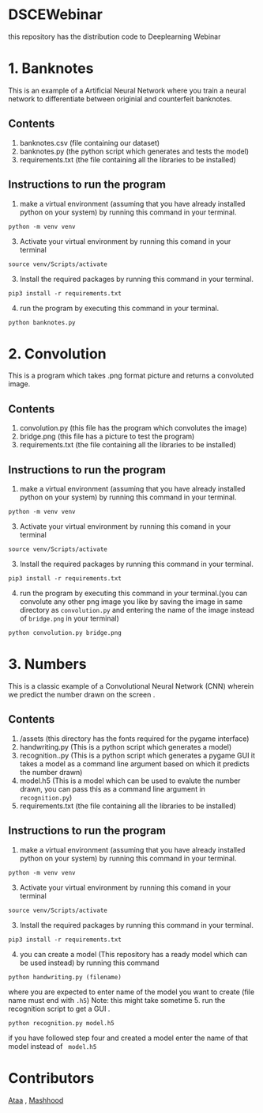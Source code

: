 # DSCEWebinar
this repository has the distribution code to Deeplearning Webinar
# 1. Banknotes 
This is an example of a Artificial Neural Network where you train a neural network to differentiate between originial and counterfeit banknotes.
## Contents
1. banknotes.csv (file containing our dataset)
2. banknotes.py (the python script which generates and tests the model)
3. requirements.txt (the file containing all the libraries to be installed)
## Instructions to run the program
1. make a virtual environment (assuming that you have already installed python on your system) by running this command in your terminal.
```
python -m venv venv
```
3. Activate your virtual environment by running this comand in your terminal
```
source venv/Scripts/activate
```
3. Install the required packages by running this command in your terminal.
```
pip3 install -r requirements.txt
```
4. run the program by executing this command in your terminal.
```
python banknotes.py
```
 # 2. Convolution 
 This is a program which takes .png format picture and returns a convoluted image.
 ## Contents
 1. convolution.py (this file has the program which convolutes the image)
 2. bridge.png (this file has a picture to test the program)
 3. requirements.txt (the file containing all the libraries to be installed)
 
## Instructions to run the program
1. make a virtual environment (assuming that you have already installed python on your system) by running this command in your terminal.
```
python -m venv venv
```
3. Activate your virtual environment by running this comand in your terminal
```
source venv/Scripts/activate
```
3. Install the required packages by running this command in your terminal.
```
pip3 install -r requirements.txt
```
4. run the program by executing this command in your terminal.(you can convolute any other png image you like by saving the image in same directory as ```convolution.py``` and entering the name of the image instead of ```bridge.png``` in your terminal)
```
python convolution.py bridge.png
```
# 3. Numbers
This is a classic example of a Convolutional Neural Network (CNN) wherein we predict the number drawn on the screen .
## Contents
1. /assets (this directory has the fonts required for the pygame interface)
2. handwriting.py (This is a python script which generates a model)
3. recognition..py (This is a python script which generates a pygame GUI it takes a model as a command line argument based on which it predicts the number drawn)
4. model.h5 (This is a model which can be used to evalute the number drawn, you can pass this as a command line argument in ```recognition.py```)
5. requirements.txt (the file containing all the libraries to be installed)
## Instructions to run the program
1. make a virtual environment (assuming that you have already installed python on your system) by running this command in your terminal.
```
python -m venv venv
```
3. Activate your virtual environment by running this comand in your terminal
```
source venv/Scripts/activate
```
3. Install the required packages by running this command in your terminal.
```
pip3 install -r requirements.txt
```
4. you can create a model (This repository has a ready model which can be used instead) by running this command
```
python handwriting.py (filename)
```
where you are expected to enter name of the model you want to create (file name must end with ```.h5```) 
Note: this might take sometime
5. run the recognition script to get a GUI .
```
python recognition.py model.h5
```
if you have followed step four and created a model enter the name of that model instead of ``` model.h5```
# Contributors 
[Ataa](github.com/ataago) ,
[Mashhood](github.com/MASHOD0)

